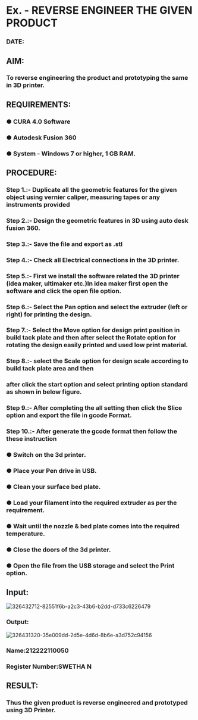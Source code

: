 # Ex.   - REVERSE ENGINEER THE GIVEN PRODUCT

### DATE: 

## AIM: 
### To reverse engineering the product and prototyping the same in 3D printer.

## REQUIREMENTS:
### ●	CURA 4.0 Software
### ●	 Autodesk Fusion 360
### ●	 System - Windows 7 or higher, 1 GB RAM.

## PROCEDURE:
### Step 1.:- Duplicate all the geometric features for the given object using vernier caliper, measuring tapes or any instruments provided
### Step 2.:- Design the geometric features in 3D using auto desk fusion 360.
### Step 3.:- Save the file and export as .stl
### Step 4.:- Check all Electrical connections in the 3D printer.
### Step 5.:- First we install the software related the 3D printer (idea maker, ultimaker etc.)In idea maker first open the software and click the open file option.
### Step 6.:- Select the Pan option and select the extruder (left or right) for printing the design.
### Step 7.:- Select the Move option for design print position in build tack plate and then after select the Rotate option for rotating the design easily printed and used low print material.
### Step 8.:- select the Scale option for design scale according to build tack plate area and then
### after click the start option and select printing option standard as shown in below figure.
### Step 9.:- After completing the all setting then click the Slice option and export the file in gcode Format.
### Step 10.:- After generate the gcode format then follow the these instruction 
  ###   ●	Switch on the 3d printer.
  ###   ●	Place your Pen drive in USB.
  ###   ●	Clean your surface bed plate.
  ###   ●	Load your filament into the required extruder as per the requirement.
  ###   ●	Wait until the nozzle & bed plate comes into the required temperature.
  ###   ●	Close the doors of the 3d printer.
  ###   ●	Open the file from the USB storage and select the Print option.

## Input:
![326432712-82551f6b-a2c3-43b6-b2dd-d733c6226479](https://github.com/Swetha733N/Ex.-10---REVERSE-ENGINEER-THE-GIVEN-PRODUCT/assets/122199934/894027b8-3952-4080-9540-db6d214601df)

### Output:
![326431320-35e009dd-2d5e-4d6d-8b6e-a3d752c94156](https://github.com/Swetha733N/Ex.-10---REVERSE-ENGINEER-THE-GIVEN-PRODUCT/assets/122199934/e0d1f0ab-73ac-4805-9439-26eaa23a5bb4)

### Name:212222110050
### Register Number:SWETHA N

## RESULT:
###   Thus the given product is reverse engineered and prototyped using 3D Printer.
